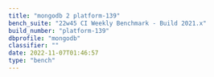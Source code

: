 ```yaml
---
title: "mongodb 2 platform-139"
bench_suite: "22w45 CI Weekly Benchmark - Build 2021.x"
build_number: "platform-139"
dbprofile: "mongodb"
classifier: ""
date: 2022-11-07T01:46:57
type: "bench"
---
```

